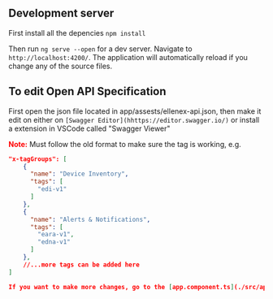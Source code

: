 
## Development server

First install all the depencies `npm install`

Then run `ng serve --open` for a dev server. Navigate to `http://localhost:4200/`. The application will automatically reload if you change any of the source files.



## To edit Open API Specification

First open the json file located in app/assests/ellenex-api.json, then make it edit on either on `[Swagger Editor](hhttps://editor.swagger.io/)`  or install a extension in VSCode called "Swagger Viewer"

**<span style="color: red;">Note:</span>** Must follow the old format to make sure the tag is working, e.g. 

```json
"x-tagGroups": [
    {
      "name": "Device Inventory",
      "tags": [
        "edi-v1"
      ]
    },
    {
      "name": "Alerts & Notifications",
      "tags": [
        "eara-v1",
        "edna-v1"
      ]
    },
    //...more tags can be added here
]

If you want to make more changes, go to the [app.component.ts](./src/app/app.component.ts) file.

